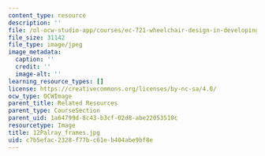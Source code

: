 ```yaml
---
content_type: resource
description: ''
file: /ol-ocw-studio-app/courses/ec-721-wheelchair-design-in-developing-countries-spring-2009/c7b5efac2328f77bc61eb404abe9bf8e_12Palray_frames.jpg
file_size: 31142
file_type: image/jpeg
image_metadata:
  caption: ''
  credit: ''
  image-alt: ''
learning_resource_types: []
license: https://creativecommons.org/licenses/by-nc-sa/4.0/
ocw_type: OCWImage
parent_title: Related Resources
parent_type: CourseSection
parent_uid: 1a64799d-8c43-b3cf-02d8-abe22053510c
resourcetype: Image
title: 12Palray_frames.jpg
uid: c7b5efac-2328-f77b-c61e-b404abe9bf8e
---
```

